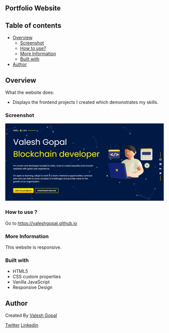 ## Portfolio Website

## Table of contents

- [Overview](#overview)
  - [Screenshot](#screenshot)
  - [How to use?](#how-to-use)
  - [More Information](#more-information)
  - [Built with](#built-with)
- [Author](#author)

## Overview

What the website does:

- Displays the frontend projects I created which demonstrates my skills.

### Screenshot

![](./images/website.png)

### How to use ?

Go to https://valeshgopal.github.io

### More Information

This website is responsive.

### Built with

- HTML5
- CSS custom properties
- Vanilla JavaScript
- Responsive Design

## Author

Created By [Valesh Gopal](https://www.github.com/valeshgopal)

[Twitter](https://twitter.com/ValeshDev)
[Linkedin](https://linkedin.com/valeshgopal)
